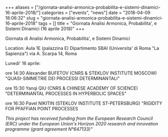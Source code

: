 +++
aliases = ["/giornata-analisi-armonica-probabilita-e-sistemi-dinamici-16-aprile-2018/"]
categories = ["events", "news"]
date = "2018-04-09 18:06:32"
slug = "giornata-analisi-armonica-probabilita-e-sistemi-dinamici-16-aprile-2018"
tags = []
title = "Giornata Analisi Armonica, Probabilita', e Sistemi Dinamici (16 aprile 2018)"
+++

Giornata di Analisi Armonica, Probabilita', e Sistemi Dinamici

Location: Aula 1E (palazzina E) Dipartimento SBAI (Universita' di Roma
"La Sapienza") via A. Scarpa 14, Roma

Lunedi' 16 aprile:

ore 14:30 Alexander BUFETOV (CNRS & STEKLOV INSTITUTE MOSCOW)
"QUASI-SIMMETRIE DEI PROCESSI DETERMINANTALI"

ore 15:30 Yanqi QIU (CNRS & CHINESE ACADEMY OF SCIENCE) "DETERMINANTAL
PROCESSES IN HYPERBOLIC SPACES"

ore 16:30 Pavel NIKITIN (STEKLOV INSTITUTE ST-PETERSBURG) "RIGIDITY FOR
PFAFFIAN POINT PROCESSES

*This project has received funding from the European Research Council
(ERC) under the European Union's Horizon 2020 research and innovation
programme (grant agreement N°647133)"*
